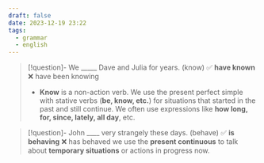 ```yaml
---
draft: false
date: 2023-12-19 23:22
tags:
  - grammar
  - english
---
```


> [!question]- We \_____ Dave and Julia for years. (know)
> ✅ **have known** ❌ have been knowing
> - **Know** is a non-action verb. We use the present perfect simple with stative verbs (**be, know, etc.**) for situations that started in the past and still continue. We often use expressions like **how long, for, since, lately, all day**, etc.

>[!question]- John \____ very strangely these days. (behave)
>✅ **is behaving** ❌ has behaved
> we use the **present continuous** to talk about **temporary situations** or actions in progress now.